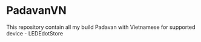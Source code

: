 # PadavanVN
This repository contain all my build Padavan with Vietnamese for supported device - LEDEdotStore
